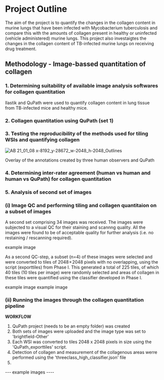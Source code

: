 # Project Outline
The aim of the project is to quantify the changes in the collagen content in murine lungs that have been infected with Mycobacterium tuberculosis and compare this with the amounts of collagen present in healthy or uninfected (vehicle administered) murine lungs. This project also investaigtes the changes in the collagen content of TB-infected murine lungs on receiving drug treatment.


## Methodology - Image-bassed quantitation of collagen
### 1. Determining suitability of available image analysis softwares for collagen quantitation
Ilastik and QuPath were used to quantify collagen content in lung tissue from TB-infected mice and healthy mice. 

### 2. Collagen quantitation using QuPath (set 1)

### 3. Testing the reproducibility of the methods used for tiling WSIs and quantifying collagen

![AB 21_01_08 x-8192_y-28672_w-2048_h-2048_Outlines](https://github.com/COBA-NIH/Barczak_Collagen/assets/139376717/41ab21cf-6df0-475c-bac2-f52c04545585)

Overlay of the annotations created by three human observers and QuPath

### 4. Determining inter-rater agreement (human vs human and human vs QuPath) for collagen quantitation

### 5. Analysis of second set of images
### (i) Image QC and performing tiling and collagen quantitaion on a subset of images
A second set comprising 34 images was received. The images were subjected to a visual QC for their staining and scannng quality. All the images were found to be of acceptable quality for further analysis (i.e. no restaining / rescanning required).


example image






As a second QC-step, a subset (n=4) of these images were selected and were converted to tiles of 2048 × 2048 pixels with no overlapping, using the script (exporttiles) from Phase I. This generated a total of 225 tiles, of which 40 tiles (10 tiles per image) were randomly selected and areas of collagen in these tiles were quantified using the classifier developed in Phase I. 

example image
example image

### (ii) Running the images through the collagen quantitation pipeline
**WORKFLOW**
1. QuPath project (needs to be an empty folder) was created
2. Both sets of images were uploaded and the image type was set to 'brightfield-Other'
3. Each WSI was converted to tiles 2048 x 2048 pixels in size using the 'QuPath_exporttiles' script.
4. Detection of collagen and measurement of the collagenous areas werre performed using the 'threeclass_high_classifier.json' file
5. 
--- example images ----

